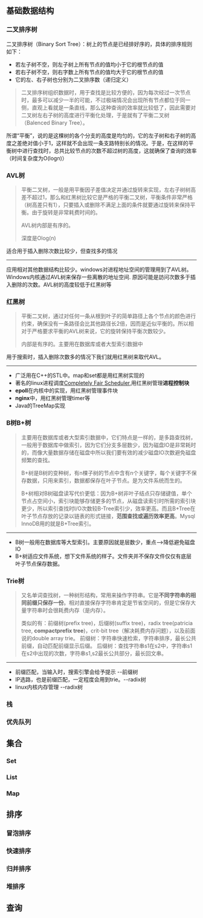 ## 基础数据结构

### 二叉排序树

二叉排序树（Binary Sort Tree）：树上的节点是已经排好序的，具体的排序规则如下：

- 若左子树不空，则左子树上所有节点的值均小于它的根节点的值
- 若右子树不空，则右字数上所有节点的值均大于它的根节点的值
- 它的左、右子树也分别为二叉排序数（递归定义）

> 二叉排序树组织数据时，用于查找是比较方便的，因为每次经过一次节点时，最多可以减少一半的可能，不过极端情况会出现所有节点都位于同一侧，直观上看就是一条直线，那么这种查询的效率就比较低了，因此需要对二叉树左右子树的高度进行平衡化处理，于是就有了平衡二叉树（Balenced Binary Tree）。

所谓“平衡”，说的是这棵树的各个分支的高度是均匀的，它的左子树和右子树的高度之差绝对值小于1，这样就不会出现一条支路特别长的情况。于是，在这样的平衡树中进行查找时，总共比较节点的次数不超过树的高度，这就确保了查询的效率（时间复杂度为O(logn)）

### AVL树

> 平衡二叉树，一般是用平衡因子差值决定并通过旋转来实现，左右子树树高差不超过1，那么和红黑树比较它是严格的平衡二叉树，平衡条件非常严格（树高差只有1），只要插入或删除不满足上面的条件就要通过旋转来保持平衡。由于旋转是非常耗费时间的。
>
> AVL树内部是有序的。
>
> 深度是Olog(n)

适合用于插入删除次数比较少，但查找多的情况

----

应用相对其他数据结构比较少。windows对进程地址空间的管理用到了AVL树。Windows内核通过AVL树来保存一些离散的地址空间. 原因可能是訪问次数多于插入删除的次数。AVL树的高度较低于红黑树等

### 红黑树

> 平衡二叉树，通过对任何一条从根到叶子的简单路径上各个节点的颜色进行约束，确保没有一条路径会比其他路径长2倍，因而是近似平衡的。所以相对于严格要求平衡的AVL树来说，它的旋转保持平衡次数较少。
>
> 内部是有序的。主要用在数据库或者大型索引数据中

用于搜索时，插入删除次数多的情况下我们就用红黑树来取代AVL。

---

-  广泛用在C++的STL中。map和set都是用红黑树实现的
-  著名的linux进程调度[Completely Fair Scheduler](https://en.wikipedia.org/wiki/Completely_Fair_Scheduler),用红黑树管理**进程控制块**
-  **epoll**在内核中的实现，用红黑树管理事件块
-  **nginx**中，用红黑树管理timer等
-  Java的TreeMap实现

### B树B+树

> 主要用在数据库或者大型索引数据中，它们特点是一样的，是多路查找树，一般用于数据库中做索引，因为它们分支多层数少，因为磁盘IO是非常耗时的，而像大量数据存储在磁盘中所以我们要有效的减少磁盘IO次数避免磁盘频繁的查找。
>
> B+树是B树的变种树，有n棵子树的节点中含有n个关键字，每个关键字不保存数据，只用来索引，数据都保存在叶子节点。是为文件系统而生的。
>
> B+树相对B树磁盘读写代价更低：因为B+树非叶子结点只存储键值，单个节点占空间小，索引块能够存储更多的节点，从磁盘读索引时所需的索引块更少，所以索引查找时I/O次数较B-Tree索引少，效率更高。而且B+Tree在叶子节点存放的记录以链表的形式链接，**范围查找或遍历效率更高**。Mysql InnoDB用的就是B+Tree索引。

---

- B树一般用在数据库等大型索引。主要原因就是层数少，重点—>降低避免磁盘IO 
- B+树适应文件系统，想下文件系统的样子。文件夹并不保存文件仅仅有底层叶子节点保存数据。

### Trie树

> 又名单词查找树，一种树形结构，常用来操作字符串。它是**不同字符串的相同前缀只保存一份**。相对直接保存字符串肯定是节省空间的，但是它保存大量字符串时会很耗费内存（是内存）。
>
> 类似的有：前缀树(prefix tree)，后缀树(suffix tree)，radix tree(patricia tree, **compactprefix tree**)，crit-bit tree（解决耗费内存问题），以及前面说的double array trie。
> 前缀树：字符串快速检索，字符串排序，最长公共前缀，自动匹配前缀显示后缀。
> 后缀树：查找字符串s1在s2中，字符串s1在s2中出现的次数，字符串s1,s2最长公共部分，最长回文串。

---

- 前缀匹配，当输入时，搜索引擎会给予提示   --前缀树
- IP选路，也是前缀匹配，一定程度会用到trie。--radix树
- linux内核内存管理         --radix树

### 栈



### 优先队列



## 集合

### Set



### List





### Map





## 排序

### 冒泡排序



### 快速排序





### 归并排序





### 堆排序





## 查询




